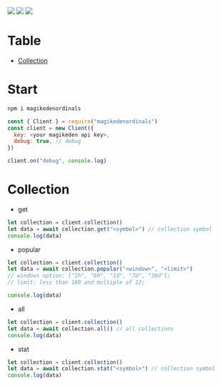 <p ="center">
   <img src="https://img.shields.io/npm/dt/magikedenordinals?style=for-the-badge">
   <img src="https://img.shields.io/npm/v/magikedenordinals?style=for-the-badge">
   <a href = "https://discord.gg/7UQaVPBQka" > <img src="https://img.shields.io/badge/Server-Invite-brightgreen" href = "">
   </a>
</p>

# Table 
- [Collection](#Collection)

# Start
```bash
npm i magikedenordinals
```

```js
const { Client } = require("magikedenordinals")
const client = new Client({
  key: <your magikeden api key>,
  debug: true, // debug
})

client.on("debug", console.log)
```

# Collection
+ get
```js
let collection = client.collection()
let data = await collection.get("<symbol>") // collection symbol
console.log(data)
```

+ popular
```js
let collection = client.collection()
let data = await collection.popular("<window>", "<limit>")
// windows option: ["1h", "6h", "1d", "7d", "30d"];
// limit: less than 100 and multiple of 12;

console.log(data)
```

+ all
```js
let collection = client.collection()
let data = await collection.all() // all collections
console.log(data)
```

+ stat
```js
let collection = client.collection()
let data = await collection.stat("<symbol>") // collection symbol
console.log(data)
```